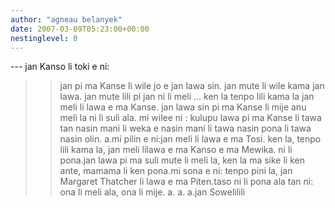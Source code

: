 ```yaml
---
author: "agneau belanyek"
date: 2007-03-09T05:23:00+00:00
nestinglevel: 0
---
```

\---
 jan Kanso li toki e ni:
>> jan pi ma Kanse li wile jo e jan lawa sin. jan mute li wile kama jan
> lawa. jan mute lili pi jan ni li meli ... ken
> la tenpo lili kama la jan meli li lawa e ma Kanse.
>> jan lawa sin pi ma Kanse li mije anu meli la ni li suli ala. mi wilee
> ni : kulupu lawa pi ma Kanse li tawa tan nasin mani li weka e nasin
> mani li tawa nasin pona li tawa nasin olin. a.mi pilin e ni:jan meli li lawa e ma Tosi. ken la, tenpo lili kama la, jan meli lilawa e ma Kanso e ma Mewika. ni li pona.jan lawa pi ma suli mute li meli la, ken la ma sike li ken ante, mamama li ken pona.mi sona e ni: tenpo pini la, jan Margaret Thatcher li lawa e ma Piten.taso ni li pona ala tan ni: ona li meli ala, ona li mije. a. a. a.jan Sowelilili